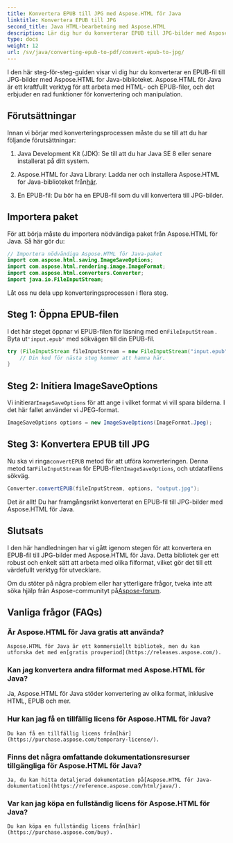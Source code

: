 ```yaml
---
title: Konvertera EPUB till JPG med Aspose.HTML för Java
linktitle: Konvertera EPUB till JPG
second_title: Java HTML-bearbetning med Aspose.HTML
description: Lär dig hur du konverterar EPUB till JPG-bilder med Aspose.HTML för Java. Följ vår steg-för-steg-guide för sömlös konvertering.
type: docs
weight: 12
url: /sv/java/converting-epub-to-pdf/convert-epub-to-jpg/
---
```


I den här steg-för-steg-guiden visar vi dig hur du konverterar en EPUB-fil till JPG-bilder med Aspose.HTML for Java-biblioteket. Aspose.HTML för Java är ett kraftfullt verktyg för att arbeta med HTML- och EPUB-filer, och det erbjuder en rad funktioner för konvertering och manipulation.

## Förutsättningar

Innan vi börjar med konverteringsprocessen måste du se till att du har följande förutsättningar:

1. Java Development Kit (JDK): Se till att du har Java SE 8 eller senare installerat på ditt system.

2.  Aspose.HTML for Java Library: Ladda ner och installera Aspose.HTML for Java-biblioteket från[här](https://releases.aspose.com/html/java/).

3. En EPUB-fil: Du bör ha en EPUB-fil som du vill konvertera till JPG-bilder.

## Importera paket

För att börja måste du importera nödvändiga paket från Aspose.HTML för Java. Så här gör du:

```java
// Importera nödvändiga Aspose.HTML för Java-paket
import com.aspose.html.saving.ImageSaveOptions;
import com.aspose.html.rendering.image.ImageFormat;
import com.aspose.html.converters.Converter;
import java.io.FileInputStream;
```

Låt oss nu dela upp konverteringsprocessen i flera steg.

## Steg 1: Öppna EPUB-filen

 I det här steget öppnar vi EPUB-filen för läsning med en`FileInputStream` . Byta ut`'input.epub'` med sökvägen till din EPUB-fil.

```java
try (FileInputStream fileInputStream = new FileInputStream("input.epub")) {
    // Din kod för nästa steg kommer att hamna här.
}
```

## Steg 2: Initiera ImageSaveOptions

Vi initierar`ImageSaveOptions` för att ange i vilket format vi vill spara bilderna. I det här fallet använder vi JPEG-format.

```java
ImageSaveOptions options = new ImageSaveOptions(ImageFormat.Jpeg);
```

## Steg 3: Konvertera EPUB till JPG

 Nu ska vi ringa`convertEPUB` metod för att utföra konverteringen. Denna metod tar`FileInputStream` för EPUB-filen`ImageSaveOptions`, och utdatafilens sökväg.

```java
Converter.convertEPUB(fileInputStream, options, "output.jpg");
```

Det är allt! Du har framgångsrikt konverterat en EPUB-fil till JPG-bilder med Aspose.HTML för Java.

## Slutsats

I den här handledningen har vi gått igenom stegen för att konvertera en EPUB-fil till JPG-bilder med Aspose.HTML för Java. Detta bibliotek ger ett robust och enkelt sätt att arbeta med olika filformat, vilket gör det till ett värdefullt verktyg för utvecklare.

 Om du stöter på några problem eller har ytterligare frågor, tveka inte att söka hjälp från Aspose-communityt på[Aspose-forum](https://forum.aspose.com/).

## Vanliga frågor (FAQs)

### Är Aspose.HTML för Java gratis att använda?
    Aspose.HTML för Java är ett kommersiellt bibliotek, men du kan utforska det med en[gratis provperiod](https://releases.aspose.com/).

### Kan jag konvertera andra filformat med Aspose.HTML för Java?
   Ja, Aspose.HTML för Java stöder konvertering av olika format, inklusive HTML, EPUB och mer.

### Hur kan jag få en tillfällig licens för Aspose.HTML för Java?
    Du kan få en tillfällig licens från[här](https://purchase.aspose.com/temporary-license/).

### Finns det några omfattande dokumentationsresurser tillgängliga för Aspose.HTML för Java?
    Ja, du kan hitta detaljerad dokumentation på[Aspose.HTML för Java-dokumentation](https://reference.aspose.com/html/java/).

### Var kan jag köpa en fullständig licens för Aspose.HTML för Java?
    Du kan köpa en fullständig licens från[här](https://purchase.aspose.com/buy).

